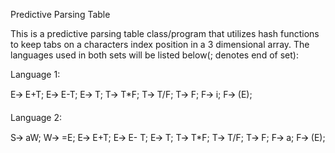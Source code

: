 Predictive Parsing Table

This is a predictive parsing table class/program that utilizes hash functions to keep tabs on a characters index position in a 3 dimensional array.
The languages used in both sets will be listed below(; denotes end of set):

Language 1:

E🡪 E+T;
E🡪 E-T;
E🡪 T;
T🡪 T*F;
T🡪 T/F;
T🡪 F;
F🡪 i;
F🡪 (E);

Language 2:

S🡪 aW;
W🡪 =E;
E🡪 E+T;
E🡪 E- T;
E🡪 T;
T🡪 T*F;
T🡪 T/F;
T🡪 F;
F🡪 a;
F🡪 (E);
